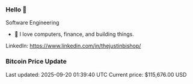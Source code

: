 ### Hello 🤙  

Software Engineering

- 🔭 I love computers, finance, and building things.
  
LinkedIn: https://www.linkedin.com/in/thejustinbishop/  




























































































































































































































































































































































































































































































































































































































































































































































































































































































































































































































































































































### Bitcoin Price Update
Last updated: 2025-09-20 01:39:40 UTC
Current price: $115,676.00 USD
